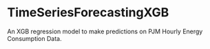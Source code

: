 # TimeSeriesForecastingXGB
An XGB regression model to make predictions on PJM Hourly Energy Consumption Data.
